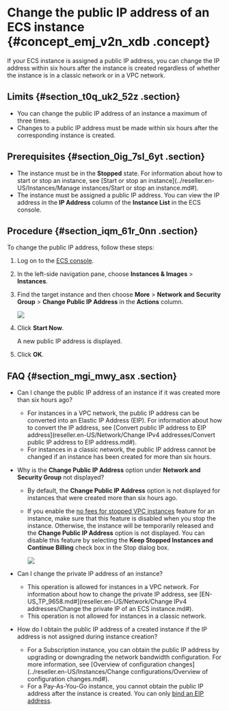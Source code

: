 # Change the public IP address of an ECS instance {#concept_emj_v2n_xdb .concept}

If your ECS instance is assigned a public IP address, you can change the IP address within six hours after the instance is created regardless of whether the instance is in a classic network or in a VPC network.

## Limits {#section_t0q_uk2_52z .section}

-   You can change the public IP address of an instance a maximum of three times.
-   Changes to a public IP address must be made within six hours after the corresponding instance is created.

## Prerequisites {#section_0ig_7sl_6yt .section}

-   The instance must be in the **Stopped** state. For information about how to start or stop an instance, see [Start or stop an instance](../reseller.en-US/Instances/Manage instances/Start or stop an instance.md#).
-   The instance must be assigned a public IP address. You can view the IP address in the **IP Address** column of the **Instance List** in the ECS console.

## Procedure {#section_iqm_61r_0nn .section}

To change the public IP address, follow these steps:

1.  Log on to the [ECS console](https://partners-intl.console.aliyun.com/#/ecs).
2.  In the left-side navigation pane, choose **Instances & Images** \> **Instances**.
3.  Find the target instance and then choose **More** \> **Network and Security Group** \> **Change Public IP Address** in the **Actions** column.

    ![](http://static-aliyun-doc.oss-cn-hangzhou.aliyuncs.com/assets/img/9656/156216062444661_en-US.jpg)

4.  Click **Start Now**.

    A new public IP address is displayed.

5.  Click **OK**.

## FAQ {#section_mgi_mwy_asx .section}

-   Can I change the public IP address of an instance if it was created more than six hours ago?
    -   For instances in a VPC network, the public IP address can be converted into an Elastic IP Address \(EIP\). For information about how to convert the IP address, see [Convert public IP address to EIP address](reseller.en-US/Network/Change IPv4 addresses/Convert public IP address to EIP address.md#).
    -   For instances in a classic network, the public IP address cannot be changed if an instance has been created for more than six hours.
-   Why is the **Change Public IP Address** option under **Network and Security Group** not displayed?
    -   By default, the **Change Public IP Address** option is not displayed for instances that were created more than six hours ago.
    -   If you enable the [no fees for stopped VPC instances](../DNA0011810291/EN-US_TP_9595.dita#concept_js1_1fd_5db) feature for an instance, make sure that this feature is disabled when you stop the instance. Otherwise, the instance will be temporarily released and the **Change Public IP Address** option is not displayed. You can disable this feature by selecting the **Keep Stopped Instances and Continue Billing** check box in the Stop dialog box.

        ![](http://static-aliyun-doc.oss-cn-hangzhou.aliyuncs.com/assets/img/9656/156216062444752_en-US.jpg)

-   Can I change the private IP address of an instance?
    -   This operation is allowed for instances in a VPC network. For information about how to change the private IP address, see [EN-US\_TP\_9658.md\#](reseller.en-US/Network/Change IPv4 addresses/Change the private IP of an ECS instance.md#).
    -   This operation is not allowed for instances in a classic network.
-   How do I obtain the public IP address of a created instance if the IP address is not assigned during instance creation?
    -   For a Subscription instance, you can obtain the public IP address by upgrading or downgrading the network bandwidth configuration. For more information, see [Overview of configuration changes](../reseller.en-US/Instances/Change configurations/Overview of configuration changes.md#).
    -   For a Pay-As-You-Go instance, you cannot obtain the public IP address after the instance is created. You can only [bind an EIP address](https://partners-intl.aliyun.com/help/doc-detail/27714.htm).

